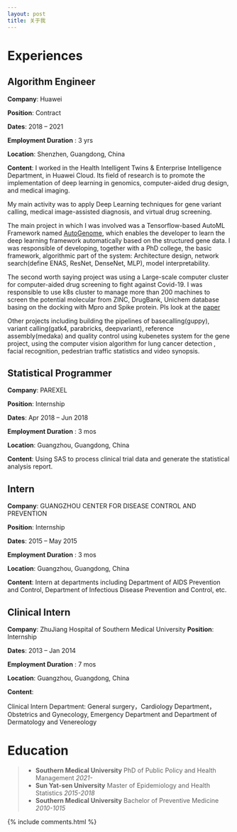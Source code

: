 ```yaml
---
layout: post
title: 关于我 
---
```


# Experiences 

## Algorithm Engineer

**Company**: Huawei

**Position**: Contract

**Dates**: 2018 – 2021

**Employment Duration** : 3 yrs

**Location**: Shenzhen, Guangdong, China

**Content**:
I worked in the Health Intelligent Twins & Enterprise Intelligence Department, in Huawei Cloud. Its field of research is to promote the implementation of deep learning in genomics, computer-aided drug design, and medical imaging.

My main activity was to apply Deep Learning techniques for gene variant calling, medical image-assisted diagnosis, and virtual drug screening.

The main project in which I was involved was a Tensorflow-based AutoML Framework named [AutoGenome](https://doi.org/10.1101/842526), which enables the developer to learn the deep learning framework automatically based on the structured gene data. I was responsible of developing, together with a PhD college, the basic framework, algorithmic part of the system:
Architecture design, network search(define ENAS, ResNet, DenseNet, MLP), model interpretability.

The second worth saying project was using a Large-scale computer cluster for computer-aided drug screening to fight against Covid-19. I was responsible to use k8s cluster to manage more than 200 machines to screen the potential molecular from ZINC, DrugBank, Unichem database basing on the docking with Mpro and Spike protein. Pls look at the [paper](https://doi.org/10.1021/acs.jcim.0c00821)

Other projects including building the pipelines of basecalling(guppy), variant calling(gatk4, parabricks, deepvariant), reference assembly(medaka) and quality control using kubenetes system for the gene project, using the computer vision algorithm for lung cancer detection , facial recognition, pedestrian traffic statistics and video synopsis.



## Statistical Programmer

**Company**: PAREXEL

**Position**: Internship

**Dates**: Apr 2018 – Jun 2018

**Employment Duration** : 3 mos

**Location**: Guangzhou, Guangdong, China

**Content**:
Using SAS to process clinical trial data and generate the statistical analysis report.

## Intern

**Company**: GUANGZHOU CENTER FOR DISEASE CONTROL AND PREVENTION 

**Position**: Internship

**Dates**: 2015 – May 2015

**Employment Duration** : 3 mos

**Location**: Guangzhou, Guangdong, China

**Content**:
Intern at departments including Department of AIDS Prevention and Control, Department of Infectious Disease Prevention and Control, etc.

## Clinical Intern

**Company**: ZhuJiang Hospital of Southern Medical University 
**Position**: Internship

**Dates**: 2013 – Jan 2014

**Employment Duration** : 7 mos

**Location**: Guangzhou, Guangdong, China

**Content**:

Clinical Intern Department: General surgery，Cardiology Department， Obstetrics and Gynecology, Emergency Department and Department of Dermatology and Venereology

# Education  

>* **Southern Medical University**  PhD of Public Policy and Health Management   *2021-*
>* **Sun Yat-sen University**  Master of Epidemiology and Health Statistics *2015-2018*
>* **Southern Medical University**  Bachelor of Preventive Medicine *2010-1015*

{% include comments.html %}

